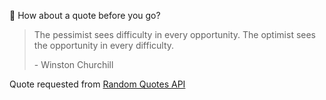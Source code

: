 📣 How about a quote before you go?

> The pessimist sees difficulty in every opportunity. The optimist sees the opportunity in every difficulty.
>
> <p>- Winston Churchill</p>

Quote requested from [Random Quotes API](https://github.com/lukePeavey/quotable)
